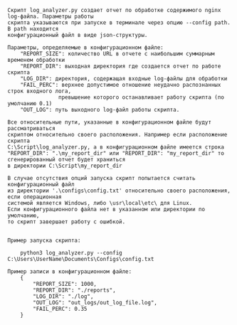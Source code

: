 	Скрипт log_analyzer.py создает отчет по обработке содержимого nginx log-файла. Параметры работы
    скрипта указываются при запуске в терминале через опцию --config path. В path находится
    конфигурационный файл в виде json-структуры. 

    Параметры, определяемые в конфигурационном файле:  
        "REPORT_SIZE": количество URL в отчете с наибольшим суммарным временем обработки
        "REPORT_DIR": выходная директория где создается отчет по работе скрипта 
        "LOG_DIR": директория, содержащая входные log-файлы для обработки
        "FAIL_PERC": верхнее допустимое отношение неудачно распознанных строк входного лога,
                    превышение которого останавливает работу скрипта (по умолчанию 0.1)
        "OUT_LOG": путь выходного log-файл работы скрипта.
	
	Все относительные пути, указанные в конфигурационном файле будут рассматриваться 
	скриптом относительно своего расположения. Например если расположение скрипта 
	C:\Script\log_analyzer.py, а в конфигурационном файле имеется строка
	"REPORT_DIR": ".\my_report_dir" или "REPORT_DIR": "my_report_dir" то сгенерированный отчет будет храниться
	в директории C:\Script\my_report_dir

    В случае отсутствия опций запуска скрипт попытается считать конфигурационный файл
    из директории '.\configs\config.txt' относительно своего расположения, если операционная
    системой является Windows, либо \usr\local\etc\ для Linux.
	Если конфигурационного файла нет в указанном или директории по умолчанию,
    то скрипт завершает работу с ошибкой.


	Пример запуска скрипта:
	
		python3 log_analyzer.py --config C:\Users\UserName\Documents\Configs\config.txt
		
	Пример записи в конфигурационном файле:
		{
			"REPORT_SIZE": 1000,
			"REPORT_DIR": "./reports",
			"LOG_DIR": "./log",
			"OUT_LOG": "out_logs/out_log_file.log",
			"FAIL_PERC": 0.35 
		}
		